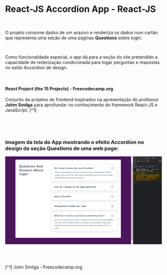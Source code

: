 # React-JS Accordion App - React-JS

<br />

O projeto consome dados de um arquivo e renderiza os dados num cartão que representa uma seção de uma páginas **Questions** sobre login.

<br />

Como funcionalidade especial, o app dá para a seção do site pretendido a capacidade de rederização condicionada para togar perguntas e respostas no estilo Accordion de design.

<br />

#### React Project (the 15 Projects) - Freecodecamp.org

Conjunto de projetos de frontend inspirados na apresentação do professor **Johm Smilga** para aprofundar no conhecimento do framework React-JS e JavaScript. [^1]

<br />

[]()

<br />

### Imagem da tela do App mostrando o efeito Accordion no design da seção **Questions** de uma web page:

![Imagem da tela do App mostrando o efeito Accordion no design](/public/images/tela-principal-do-app.png)

<br />
<br />

[^1] John Smilga - Freecodecamp.org.
